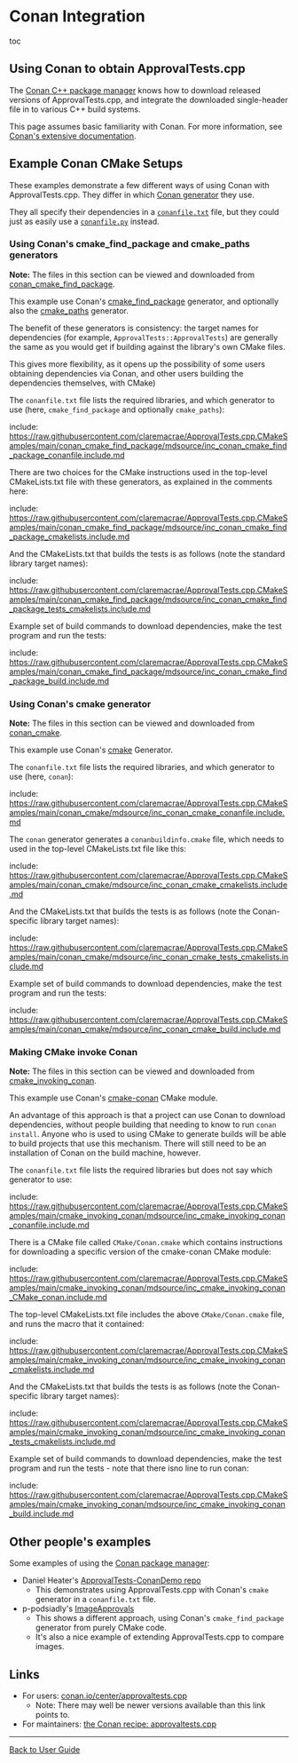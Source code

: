<a id="top"></a>

# Conan Integration

toc

## Using Conan to obtain ApprovalTests.cpp

The [Conan C++ package manager](https://conan.io) knows how to download released versions of ApprovalTests.cpp, and integrate the downloaded single-header file in to various C++ build systems.

This page assumes basic familiarity with Conan. For more information, see [Conan's extensive documentation](https://docs.conan.io/en/latest/index.html).

## Example Conan CMake Setups

These examples demonstrate a few different ways of using Conan with ApprovalTests.cpp. They differ in which [Conan generator](https://docs.conan.io/en/latest/integrations/build_system/cmake.html#cmake) they use.

They all specify their dependencies in a [`conanfile.txt`](https://docs.conan.io/en/latest/reference/conanfile_txt.html) file, but they could just as easily use a [`conanfile.py`](https://docs.conan.io/en/latest/reference/conanfile.html) instead.

### Using Conan's cmake_find_package and cmake_paths generators

**Note:** The files in this section can be viewed and downloaded from [conan_cmake_find_package](https://github.com/claremacrae/ApprovalTests.cpp.CMakeSamples/tree/main/conan_cmake_find_package).

This example use Conan's [cmake_find_package](https://docs.conan.io/en/latest/integrations/build_system/cmake/cmake_find_package_generator.html) generator, and optionally also the [cmake_paths](https://docs.conan.io/en/latest/integrations/build_system/cmake/cmake_paths_generator.html) generator.

The benefit of these generators is consistency: the target names for dependencies (for example, `ApprovalTests::ApprovalTests`) are generally the same as you would get if building against the library's own CMake files.

This gives more flexibility, as it opens up the possibility of some users obtaining dependencies via Conan, and other users building the dependencies themselves, with CMake)

The `conanfile.txt` file lists the required libraries, and which generator to use (here, `cmake_find_package` and optionally `cmake_paths`):

include: https://raw.githubusercontent.com/claremacrae/ApprovalTests.cpp.CMakeSamples/main/conan_cmake_find_package/mdsource/inc_conan_cmake_find_package_conanfile.include.md

There are two choices for the CMake instructions used in the top-level CMakeLists.txt file with these generators, as explained in the comments here:

include: https://raw.githubusercontent.com/claremacrae/ApprovalTests.cpp.CMakeSamples/main/conan_cmake_find_package/mdsource/inc_conan_cmake_find_package_cmakelists.include.md

And the CMakeLists.txt that builds the tests is as follows (note the standard library target names):

include: https://raw.githubusercontent.com/claremacrae/ApprovalTests.cpp.CMakeSamples/main/conan_cmake_find_package/mdsource/inc_conan_cmake_find_package_tests_cmakelists.include.md

Example set of build commands to download dependencies, make the test program and run the tests:

include: https://raw.githubusercontent.com/claremacrae/ApprovalTests.cpp.CMakeSamples/main/conan_cmake_find_package/mdsource/inc_conan_cmake_find_package_build.include.md

### Using Conan's cmake generator

**Note:** The files in this section can be viewed and downloaded from [conan_cmake](https://github.com/claremacrae/ApprovalTests.cpp.CMakeSamples/tree/main/conan_cmake).

This example use Conan's [cmake](https://docs.conan.io/en/latest/integrations/build_system/cmake/cmake_generator.html) Generator.

The `conanfile.txt` file lists the required libraries, and which generator to use (here, `conan`):

include: https://raw.githubusercontent.com/claremacrae/ApprovalTests.cpp.CMakeSamples/main/conan_cmake/mdsource/inc_conan_cmake_conanfile.include.md

The `conan` generator generates a `conanbuildinfo.cmake` file, which needs to used in the top-level CMakeLists.txt file like this:

include: https://raw.githubusercontent.com/claremacrae/ApprovalTests.cpp.CMakeSamples/main/conan_cmake/mdsource/inc_conan_cmake_cmakelists.include.md

And the CMakeLists.txt that builds the tests is as follows (note the Conan-specific library target names):

include: https://raw.githubusercontent.com/claremacrae/ApprovalTests.cpp.CMakeSamples/main/conan_cmake/mdsource/inc_conan_cmake_tests_cmakelists.include.md

Example set of build commands to download dependencies, make the test program and run the tests:

include: https://raw.githubusercontent.com/claremacrae/ApprovalTests.cpp.CMakeSamples/main/conan_cmake/mdsource/inc_conan_cmake_build.include.md

### Making CMake invoke Conan

**Note:** The files in this section can be viewed and downloaded from [cmake_invoking_conan](https://github.com/claremacrae/ApprovalTests.cpp.CMakeSamples/tree/main/cmake_invoking_conan).

This example use Conan's [cmake-conan](https://github.com/conan-io/cmake-conan) CMake module.

An advantage of this approach is that a project can use Conan to download dependencies, without people building that needing to know to run `conan install`. Anyone who is used to using CMake to generate builds will be able to build projects that use this mechanism. There will still need to be an installation of Conan on the build machine, however.

The `conanfile.txt` file lists the required libraries but does not say which generator to use:

include: https://raw.githubusercontent.com/claremacrae/ApprovalTests.cpp.CMakeSamples/main/cmake_invoking_conan/mdsource/inc_cmake_invoking_conan_conanfile.include.md

There is a CMake file called `CMake/Conan.cmake` which contains instructions for downloading a specific version of the cmake-conan CMake module:

include: https://raw.githubusercontent.com/claremacrae/ApprovalTests.cpp.CMakeSamples/main/cmake_invoking_conan/mdsource/inc_cmake_invoking_conan_CMake_conan.include.md

The top-level CMakeLists.txt file includes the above `CMake/Conan.cmake` file, and runs the macro that it contained:

include: https://raw.githubusercontent.com/claremacrae/ApprovalTests.cpp.CMakeSamples/main/cmake_invoking_conan/mdsource/inc_cmake_invoking_conan_cmakelists.include.md

And the CMakeLists.txt that builds the tests is as follows (note the Conan-specific library target names):

include: https://raw.githubusercontent.com/claremacrae/ApprovalTests.cpp.CMakeSamples/main/cmake_invoking_conan/mdsource/inc_cmake_invoking_conan_tests_cmakelists.include.md

Example set of build commands to download dependencies, make the test program and run the tests - note that there isno line to run conan:

include: https://raw.githubusercontent.com/claremacrae/ApprovalTests.cpp.CMakeSamples/main/cmake_invoking_conan/mdsource/inc_cmake_invoking_conan_build.include.md

## Other people's examples

Some examples of using the [Conan package manager](https://conan.io/):

* Daniel Heater's [ApprovalTests-ConanDemo repo](https://github.com/dheater/ApprovalTests-ConanDemo)
    * This demonstrates using ApprovalTests.cpp with Conan's `cmake` generator in a `conanfile.txt` file.
* p-podsiadly's 
[ImageApprovals](https://github.com/p-podsiadly/ImageApprovals)
    * This shows a different approach, using Conan's `cmake_find_package` generator from purely CMake code.
    * It's also a nice example of extending ApprovalTests.cpp to compare images.

## Links

* For users: [conan.io/center/approvaltests.cpp](https://conan.io/center/approvaltests.cpp/10.1.1/?user=_&channel=_)
    * Note: There may well be newer versions available than this link points to.
* For maintainers: [the Conan recipe: approvaltests.cpp](https://github.com/conan-io/conan-center-index/tree/master/recipes/approvaltests.cpp)

---

[Back to User Guide](/doc/README.md#top)
